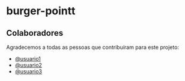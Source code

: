 # burger-pointt


## Colaboradores

Agradecemos a todas as pessoas que contribuíram para este projeto:

- [@usuario1](https://github.com/kevinfreitassp2)
- [@usuario2](https://github.com/Ito-Felipe)
- [@usuario3](https://github.com/salvejunera)
